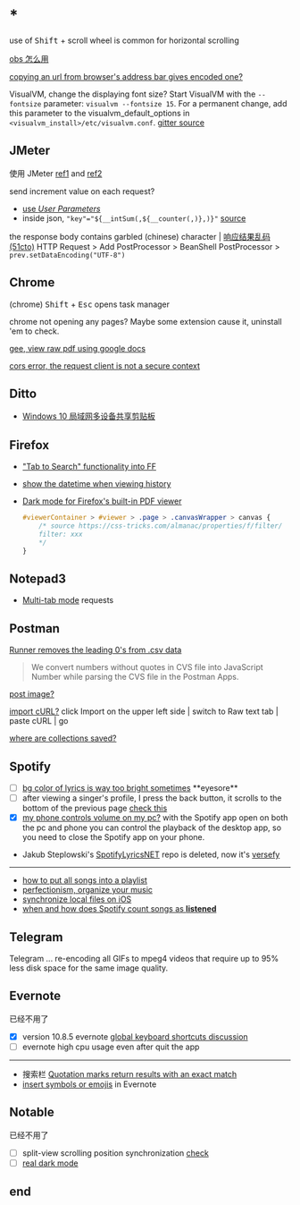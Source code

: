# *

use of <kbd>Shift</kbd> + scroll wheel is common for horizontal scrolling

[obs 怎么用](https://www.zhihu.com/question/265231508/answer/588785627)

[copying an url from browser's address bar gives encoded one?](https://stackoverflow.com/questions/18176661/copying-a-utf-8-url-from-browsers-address-bar-gives-only-the-ugly-encoded-one)

VisualVM, change the displaying font size? Start VisualVM with the `--fontsize` parameter: `visualvm --fontsize 15`. For a permanent change, add this parameter to the visualvm_default_options in `<visualvm_install>/etc/visualvm.conf`. [gitter source](https://gitter.im/VisualVM/Feedback?at=5feaf7612084ee4b787b9fde)

## JMeter

使用 JMeter [ref1](https://www.cnblogs.com/stulzq/p/8971531.html) and [ref2](https://www.cnblogs.com/dinghanhua/p/5646435.html)

send increment value on each request?
- [use _User Parameters_](https://stackoverflow.com/questions/52000899/jmeter-increment-value-before-each-sampler-request)
- inside json, `"key"="${__intSum(,${__counter(,)},)}"` [source](https://sqa.stackexchange.com/a/49190)

the response body contains garbled (chinese) character | [响应结果乱码 \(51cto\)](https://blog.51cto.com/ydhome/1864340) HTTP Request > Add PostProcessor > BeanShell PostProcessor > `prev.setDataEncoding("UTF-8")`

## Chrome

(chrome) <kbd>Shift</kbd> + <kbd>Esc</kbd> opens task manager

chrome not opening any pages? Maybe some extension cause it, uninstall 'em to check.

[gee, view raw pdf using google docs](https://webapps.stackexchange.com/a/78367)

[cors error, the request client is not a secure context](https://stackoverflow.com/questions/66534759/chrome-cors-error-on-request-to-localhost-dev-server-from-remote-site)

## Ditto

- [Windows 10 局域网多设备共享剪贴板](https://blog.csdn.net/GentleCP/article/details/109022869)

## Firefox

- ["Tab to Search" functionality into FF](https://support.mozilla.org/en-US/questions/1177556)

- [show the datetime when viewing history](https://support.mozilla.org/en-US/questions/1197226)

- [Dark mode for Firefox's built-in PDF viewer](https://pncnmnp.github.io/blogs/firefox-dark-mode.html)

  ```css
  #viewerContainer > #viewer > .page > .canvasWrapper > canvas {
      /* source https://css-tricks.com/almanac/properties/f/filter/
      filter: xxx
      */
  }
  ```

## Notepad3

- [Multi-tab mode](https://github.com/rizonesoft/Notepad3/issues/2525) requests

## Postman

[Runner removes the leading 0's from .csv data](https://github.com/postmanlabs/postman-app-support/issues/2734)

> We convert numbers without quotes in CVS file into JavaScript Number while parsing the CVS file in the Postman Apps.

[post image?](https://stackoverflow.com/questions/39660074/post-image-data-using-postman)

[import cURL?](https://stackoverflow.com/questions/27957943/simulate-a-specific-curl-in-postman) click Import on the upper left side | switch to Raw text tab | paste cURL | go

[where are collections saved?](https://stackoverflow.com/questions/47399809/where-are-postman-collections-saved)

## Spotify

- [ ] [bg color of lyrics is way too bright sometimes](https://community.spotify.com/t5/Closed-Ideas/Background-color-of-lyrics-is-hurting-my-eyes/idi-p/5210449) \*\*eyesore\*\*
- [ ] after viewing a singer's profile, I press the back button, it scrolls to the bottom of the previous page [check this](https://community.spotify.com/t5/Desktop-Windows/Bug-scroll-goes-to-the-bottom-of-quot-Overview-quot/td-p/1688143)
- [x] [my phone controls volume on my pc?](https://community.spotify.com/t5/Android/How-to-stop-my-phone-from-controlling-volume-on-my-computer/td-p/5080352) with the Spotify app open on both the pc and phone you can control the playback of the desktop app, so you need to close the Spotify app on your phone.
- Jakub Steplowski's [SpotifyLyricsNET](https://github.com/JakubSteplowski/SpotifyLyricsNET) repo is deleted, now it's [versefy](https://versefy.app/)

---

- [how to put all songs into a playlist](https://community.spotify.com/t5/Desktop-Mac/How-to-put-all-my-songs-into-a-playlist/td-p/1079311)
- [perfectionism, organize your music](https://community.spotify.com/t5/Chat/Perfectionism-How-do-you-organize-your-music/td-p/1201032)
- [synchronize local files on iOS](https://community.spotify.com/t5/FAQs/Local-Files/ta-p/5186118/redirect_from_archived_page/true)
- [when and how does Spotify count songs as **listened**](https://community.spotify.com/t5/Accounts/When-and-how-does-Spotify-count-songs-as-quot-listened-to-quot/td-p/952243)

## Telegram

Telegram ... re-encoding all GIFs to mpeg4 videos that require up to 95% less disk space for the same image quality.

## Evernote

已经不用了

- [x] version 10.8.5 evernote [global keyboard shortcuts discussion](https://discussion.evernote.com/forums/topic/131211-disable-global-keyboard-shortcuts/)
- [ ] evernote high cpu usage even after quit the app

---

- 搜索栏 [Quotation marks return results with an exact match](https://help.evernote.com/hc/en-us/articles/208313828-How-to-use-Evernote-s-advanced-search-syntax)
- [insert symbols or emojis](https://discussion.evernote.com/topic/118365-how-do-i-insert-symbols-or-emojis/?do=findComment&comment=531270) in Evernote

## Notable

已经不用了

- [ ] split-view scrolling position synchronization [check](https://github.com/notable/notable/issues/311)
- [ ] [real dark mode](https://github.com/rizonesoft/Notepad3/issues/1811)

## end
